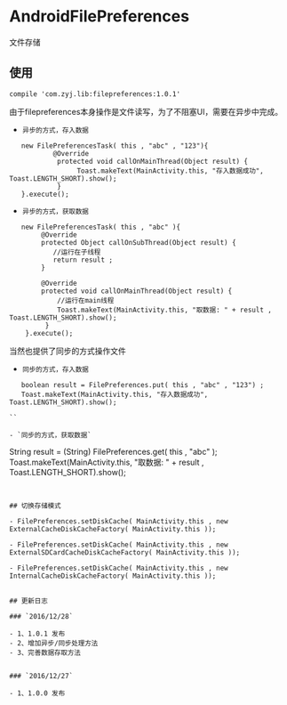 # AndroidFilePreferences
文件存储

## 使用

```
compile 'com.zyj.lib:filepreferences:1.0.1'

```

由于filepreferences本身操作是文件读写，为了不阻塞UI，需要在异步中完成。

- `异步的方式，存入数据`

```
   new FilePreferencesTask( this , "abc" , "123"){
           @Override
            protected void callOnMainThread(Object result) {
                 Toast.makeText(MainActivity.this, "存入数据成功", Toast.LENGTH_SHORT).show();
            }
   }.execute();
```
- `异步的方式，获取数据`

```
   new FilePreferencesTask( this , "abc" ){
        @Override
        protected Object callOnSubThread(Object result) {
           //运行在子线程
           return result ;
        }

        @Override
        protected void callOnMainThread(Object result) {
            //运行在main线程
            Toast.makeText(MainActivity.this, "取数据: " + result , Toast.LENGTH_SHORT).show();
         }
    }.execute();

```

当然也提供了同步的方式操作文件

- `同步的方式，存入数据`

```
   boolean result = FilePreferences.put( this , "abc" , "123") ;
   Toast.makeText(MainActivity.this, "存入数据成功", Toast.LENGTH_SHORT).show();

``

- `同步的方式，获取数据`

```
   String result = (String) FilePreferences.get( this , "abc" );
   Toast.makeText(MainActivity.this, "取数据: " + result , Toast.LENGTH_SHORT).show();
```


## 切换存储模式

- FilePreferences.setDiskCache( MainActivity.this , new ExternalCacheDiskCacheFactory( MainActivity.this ));

- FilePreferences.setDiskCache( MainActivity.this , new ExternalSDCardCacheDiskCacheFactory( MainActivity.this ));

- FilePreferences.setDiskCache( MainActivity.this , new InternalCacheDiskCacheFactory( MainActivity.this ));


## 更新日志

### `2016/12/28`

- 1、1.0.1 发布
- 2、增加异步/同步处理方法
- 3、完善数据存取方法


### `2016/12/27`

- 1、1.0.0 发布


